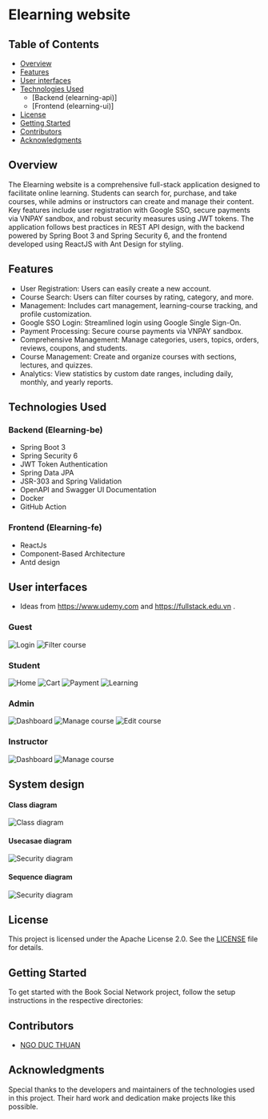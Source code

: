 # Elearning website

## Table of Contents

- [Overview](#overview)
- [Features](#features)
- [User interfaces](#features)
- [Technologies Used](#technologies-used)
    - [Backend (elearning-api)]
    - [Frontend (elearning-ui)]
- [License](#license)
- [Getting Started](#getting-started)
- [Contributors](#contributors)
- [Acknowledgments](#acknowledgments)

## Overview

The Elearning website is a comprehensive full-stack application designed to facilitate online learning. Students can search for, purchase, and take courses, while admins or instructors can create and manage their content. Key features include user registration with Google SSO, secure payments via VNPAY sandbox, and robust security measures using JWT tokens. The application follows best practices in REST API design, with the backend powered by Spring Boot 3 and Spring Security 6, and the frontend developed using ReactJS with Ant Design for styling.

## Features
- User Registration: Users can easily create a new account.
- Course Search: Users can filter courses by rating, category, and more.
- Management: Includes cart management, learning-course tracking, and profile customization.
- Google SSO Login: Streamlined login using Google Single Sign-On.
- Payment Processing: Secure course payments via VNPAY sandbox.
- Comprehensive Management: Manage categories, users, topics, orders, reviews, coupons, and students.
- Course Management: Create and organize courses with sections, lectures, and quizzes.
- Analytics: View statistics by custom date ranges, including daily, monthly, and yearly reports.

## Technologies Used

### Backend (Elearning-be)

- Spring Boot 3
- Spring Security 6
- JWT Token Authentication
- Spring Data JPA
- JSR-303 and Spring Validation
- OpenAPI and Swagger UI Documentation
- Docker
- GitHub Action

### Frontend (Elearning-fe)

- ReactJs
- Component-Based Architecture
- Antd design

## User interfaces
- Ideas from https://www.udemy.com and https://fullstack.edu.vn .
### Guest
![Login](screenshots/guest/login.png)
![Filter course](screenshots/guest/filter-course.png)
### Student
![Home](screenshots/student/home.png)
![Cart](screenshots/student/cart.png)
![Payment](screenshots/student/payment.png)
![Learning](screenshots/student/learning-course.png)
### Admin
![Dashboard](screenshots/admin/dashboard-admin.png)
![Manage course](screenshots/admin/manage-course-admin.png)
![Edit course](screenshots/admin)
### Instructor
![Dashboard](screenshots/instructor/dashboard-instructor.png)
![Manage course](screenshots/instructor/manage-course-instructor.png)


## System design

#### Class diagram
![Class diagram](screenshots/class-diagram.drawio.svg)

#### Usecasae diagram
![Security diagram](screenshots/usecase-diagram.png)

#### Sequence diagram
![Security diagram](screenshots/sequence-diagram.drawio.png)




## License

This project is licensed under the Apache License 2.0. See the [LICENSE](LICENSE) file for details.

## Getting Started

To get started with the Book Social Network project, follow the setup instructions in the respective directories:


## Contributors

- [NGO DUC THUAN](https://github.com/guma2k2)

## Acknowledgments

Special thanks to the developers and maintainers of the technologies used in this project. Their hard work and dedication make projects like this possible.
